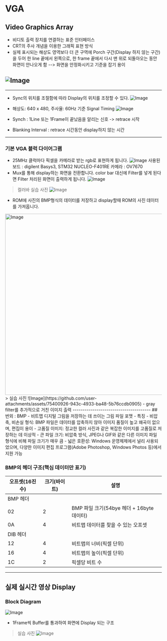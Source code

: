 # VGA 
##  Video Graphics Array 
 - 비디토 출력 장치를 연결하는 표준 인터페이스
 - CRT의 주사 개념을 이용한 그래픽 표현 방식
 - 실제 표시되는 해상도 영역보다 더 큰 구역에 Porch 구간(Display 하지 않는 구간)을 두어 한 line 끝에서 왼쪽으로, 한 frame 끝에서 다시 맨 위로 되돌아오는 동안 화면이 안나오게 함    --> 화면을 안정화시키고 기준을 잡기 용이         

![Image](https://github.com/user-attachments/assets/7eadfa60-688f-4671-95fd-d9a456c667ef)
-----------------------------
---------------------------------
 - Sync의 위치를 조절함에 따라 Display의 위치를 조정할 수 있다.
![Image](https://github.com/user-attachments/assets/dd2baf99-c15b-429b-a120-e09dc0f994be)

 - 해상도: 640 x 480, 주사율: 60Hz 기준 Signal Timing
![Image](https://github.com/user-attachments/assets/985b3aea-9168-4652-885f-d9a8cebb1b61)
 - Synch : 1Line 또는 1Frame이 끝났음을 알리는 신호 -> retrace 시작
 - Blanking Interval : retrace 시간동안 display하지 않는 시간

----------------------------------------------------------------
### 기본 VGA 블럭 다이어그램
- 25MHz 클럭마다 픽셀을 카메라로 받는 rgb로 표현하게 됩니다.
![Image](https://github.com/user-attachments/assets/065ec26a-41a1-4b78-8200-f96c1127bb2c)
사용된 보드 : digilent Basys3, STM32 NUCLEO-F401RE 카메라 : OV7670
- Mux를 통해 display하는 화면을 전환합니다.
color bar 대신에 Filter를 넣게 된다면 Filter 처리된 화면이 출력하게 됩니다.
![Image](https://github.com/user-attachments/assets/3cbe97fd-ec57-484b-8c9f-9c76c6b04c23)
> 컬러바 실습 사진
![Image](https://github.com/user-attachments/assets/efa48fc2-aebb-4617-9a05-ec3437273e63)


- ROM에 사진의 BMP형식의 데이터를 저장하고 display할때 ROM의 사진 데이터를 가져옵니다.
<img width="966" height="581" alt="Image" src="https://github.com/user-attachments/assets/31909715-12e7-46d7-9adb-15e2eb9ca9b3" />
> 실습 사진
![Image](https://github.com/user-attachments/assets/75400926-943c-4933-ba48-5b76ccdb0905)
    - gray filter를 추가적으로 거친 이미지 출력
---------------------------------------
## 번외 : BMP
- 비트맵 디지털 그림을 저장하는 데 쓰이는 그림 파일 포맷
- 특징
    - 비압축, 비손실 형식: BMP 파일은 데이터를 압축하지 않아 이미지 품질이 높고 왜곡이 없으며, 편집이 용이 
    - 고품질 이미지: 정교한 컬러 사진과 같은 복잡한 이미지를 고품질로 저장하는 데 이상적 
    - 큰 파일 크기: 비압축 방식, JPEG나 GIF와 같은 다른 이미지 파일 형식에 비해 파일 크기가 매우 큼 
    - 넓은 호환성: Windows 운영체제에서 널리 사용되었으며, 다양한 이미지 편집 프로그램(Adobe Photoshop, Windows Photos 등)에서 지원 가능

### BMP의 헤더 구조(핵심 데이터만 표기)
| 오프셋(16진수) | 크기(바이트) | 설명 |
|--------|---------|----------|
|   BMP 헤더    |
|02|2|BMP 파일 크기(54bye 헤더 + 16byte 데이터)|
|0A|4|비트맵 데이터를 찾을 수 있는 오프셋|
|   DIB 헤더    |
|12|4|비트맵의 너비(픽셀 단위)|
|16|4|비트맵의 높이(픽셀 단위)|
|1C|2|픽셀당 비트 수|

-------------------------------------
## 실제 실시간 영상 Display
### Block Diagram
![Image](https://github.com/user-attachments/assets/a83b397d-6f4f-49b2-8a7d-107815cb872e)
- 1Frame씩 Buffer를 통과하여 화면에 Display 되는 구조

> 실습 사진
![Image](https://github.com/user-attachments/assets/877c3397-60b8-4752-a36e-3669dbbf7ac4)